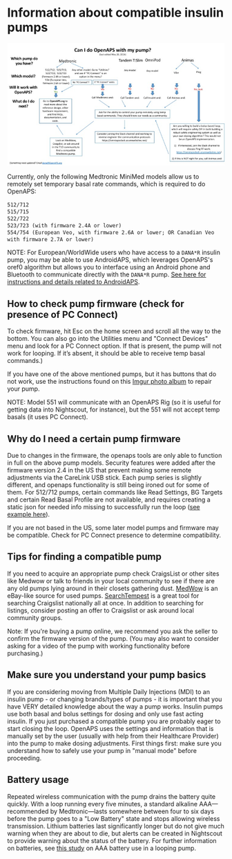 # Information about compatible insulin pumps

!["Can I do OpenAPS with this pump?"](../Can_I_close_the_loop_with_this_pump_May_20_2016.jpg "Can I do OpenAPS with this pump?")

Currently, only the following Medtronic MiniMed models allow us to remotely set temporary basal rate commands, which is required to do OpenAPS:

    512/712
    515/715
    522/722
    523/723 (with firmware 2.4A or lower)
    554/754 (European Veo, with firmware 2.6A or lower; OR Canadian Veo with firmware 2.7A or lower)

NOTE: For European/WorldWide users who have access to a `DANA*R` insulin pump, you may be able to use AndroidAPS, which leverages OpenAPS's oref0 algorithm but allows you to interface using an Android phone and Bluetooth to communicate directly with the `DANA*R` pump. [See here for instructions and details related to AndroidAPS](https://github.com/MilosKozak/AndroidAPS).

## How to check pump firmware (check for presence of PC Connect)

To check firmware, hit Esc on the home screen and scroll all the way to the bottom. You can also go into the Utilities menu and "Connect Devices" menu and look for a PC Connect option. If that is present, the pump will not work for looping. If it’s absent, it should be able to receive temp basal commands.)

If you have one of the above mentioned pumps, but it has buttons that do not work, use the instructions found on this [Imgur photo album](http://imgur.com/a/iOXAP) to repair your pump.

NOTE: Model 551 will communicate with an OpenAPS Rig (so it is useful for getting data into Nightscout, for instance), but the 551 will not accept temp basals (it uses PC Connect).

## Why do I need a certain pump firmware

Due to changes in the firmware, the openaps tools are only able to function in
full on the above pump models. Security features were added after the firmware
version 2.4 in the US that prevent making some remote adjustments via the CareLink USB
stick. Each pump series is slightly different, and openaps functionality is
still being ironed out for some of them. For 512/712 pumps, certain commands
like Read Settings, BG Targets and certain Read Basal Profile are not available,
and requires creating a static json for needed info missing to successfully run
the loop ([see example here](http://bit.ly/1itCsRl)).

If you are not based in the US, some later model pumps and firmware may be compatible. Check for PC Connect presence to determine compatibility.

## Tips for finding a compatible pump

If you need to acquire an appropriate pump check CraigsList or other sites like
Medwow or talk to friends in your local community to see if there are any old
pumps lying around in their closets gathering dust. [MedWow](http://www.medwow.com) is an eBay-like source for used pumps. [SearchTempest](http://www.searchtempest.com) is a great tool for searching Craigslist nationally all at once. In addition to searching for listings, consider posting an offer to Craigslist or ask around local community groups.

Note: If you're buying a pump online, we recommend you ask the seller to confirm the
firmware version of the pump. (You may also want to consider asking for a video
of the pump with working functionality before purchasing.)

## Make sure you understand your pump basics

If you are considering moving from Multiple Daily Injections (MDI) to an insulin pump - or changing brands/types of pumps - it is important that you have VERY detailed knowledge about the way a pump works. Insulin pumps use both basal and bolus settings for dosing and only use fast acting insulin. If you just purchased a compatible pump you are probably eager to start closing the loop. OpenAPS uses the settings and information that is manually set by the user (usually with help from their Healthcare Provider) into the pump to make dosing adjustments. First things first: make sure you understand how to safely use your pump in "manual mode" before proceeding.

## Battery usage

Repeated wireless communication with the pump drains the battery quite quickly.
With a loop running every five minutes, a standard alkaline AAA—recommended by
Medtronic—lasts somewhere between four to six days before the pump goes to a
"Low Battery" state and stops allowing wireless transmission. Lithium batteries
last significantly longer but do not give much warning when they are about to
die, but alerts can be created in Nightscout to provide warning about the status of the
battery. For further information on batteries, see
[this study](https://gist.github.com/channemann/0a81661b78703fcb8da6) on AAA
battery use in a looping pump.
